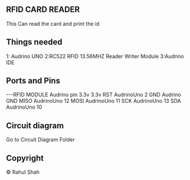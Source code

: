 ## RFID CARD READER
This Can read the card and print the id

## Things needed 
1: Audrino UNO 
2:RC522 RFID 13.56MHZ Reader Writer Module
3:Audrino IDE

## Ports and Pins
---RFID MODULE  Audrino pin
    3.3v         3.3v
    RST          AudrinoUno 2
    GND          Audrino GND
    MISO         AudrinoUno 12
    MOSI         AudrinoUno 11
    SCK          AudrinoUno 13
    SDA          AudrinoUno 10

## Circuit diagram
Go to Circuit Diagram Folder

## Copyright
© Rahul Shah

